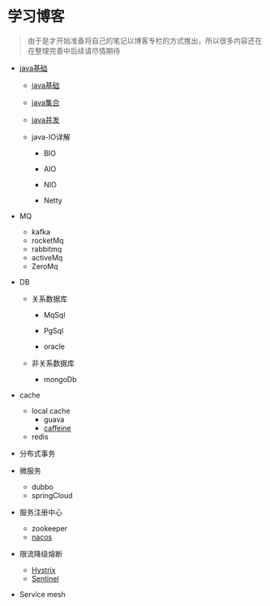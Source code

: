 # 学习博客

> 由于是才开始准备将自己的笔记以博客专栏的方式推出，所以很多内容还在在整理完善中后续请尽情期待

* [java基础](note/java/index.md)

  * [java基础](note/java/java基础.md)

  * [java集合](note/java/java集合/introduction.md)

  * [java并发](note/java/java并发/java并发.md)

  * java-IO详解

    * BIO

    * AIO
    * NIO
    * Netty

* MQ

  * kafka
  * rocketMq
  * rabbitmq
  * activeMq
  * ZeroMq

* DB

  * 关系数据库

    * MqSql
    * PgSql

    * oracle

  * 非关系数据库

    * mongoDb

* cache

  * local cache 
    * guava
    * [caffeine](https://github.com/ben-manes/caffeine)
  * redis

* 分布式事务

* 微服务
  * dubbo
  * springCloud
* 服务注册中心
  * zookeeper
  * [nacos](https://nacos.io/zh-cn/docs/what-is-nacos.html)
* 限流降级熔断
  * [Hystrix](https://github.com/Netflix/Hystrix)
  * [Sentinel](https://github.com/alibaba/Sentinel)
* Service mesh

